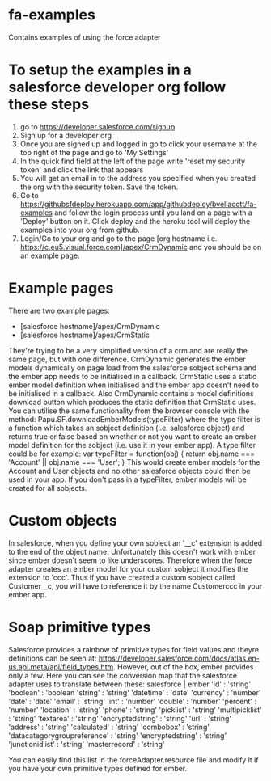 # fa-examples
Contains examples of using the force adapter

# To setup the examples in a salesforce developer org follow these steps

1. go to https://developer.salesforce.com/signup
2. Sign up for a developer org
3. Once you are signed up and logged in go to click your username at the top right of the page and go to 'My Settings'
4. In the quick find field at the left of the page write 'reset my security token' and click the link that appears
5. You will get an email in to the address you specified when you created the org with the security token. Save the token.
6. Go to https://githubsfdeploy.herokuapp.com/app/githubdeploy/bvellacott/fa-examples and follow the login process until you land on a page with a 'Deploy' button on it. Click deploy and the heroku tool will deploy the examples into your org from github.
7. Login/Go to your org and go to the page [org hostname i.e. https://c.eu5.visual.force.com]/apex/CrmDynamic and you should be on an example page.

# Example pages

There are two example pages:
 - [salesforce hostname]/apex/CrmDynamic
 - [salesforce hostname]/apex/CrmStatic

They're trying to be a very simplified version of a crm and are really the same page, but with one difference. CrmDynamic generates the ember models dynamically on page load from the salesforce sobject schema and the ember app needs to be initialised in a callback. CrmStatic uses a static ember model definition when initialised and the ember app doesn't need to be initialised in a callback. Also CrmDynamic contains a model definitions download button which produces the static definition that CrmStatic uses. You can utilise the same functionality from the browser console with the method: 
  Papu.SF.downloadEmberModels(typeFilter)
where the type filter is a function which takes an sobject definition (i.e. salesforce object) and returns true or false based on whether or not you want to create an ember model definition for the sobject (i.e. use it in your ember app).
A type filter could be for example:
  var typeFilter = function(obj) { return obj.name === 'Account' || obj.name === 'User'; }
This would create ember models for the Account and User objects and no other salesforce objects could then be used in your app. If you don't pass in a typeFilter, ember models will be created for all sobjects.

# Custom objects

In salesforce, when you define your own sobject an '__c' extension is added to the end of the object name. Unfortunately this doesn't work with ember since ember doesn't seem to like underscores. Therefore when the force adapter creates an ember model for your custom sobject it modifies the extension to 'ccc'. Thus if you have created a custom sobject called Customer__c, you will have to reference it by the name Customerccc in your ember app.

# Soap primitive types

Salesforce provides a rainbow of primitive types for field values and theyre definitions can be seen at:
https://developer.salesforce.com/docs/atlas.en-us.api.meta/api/field_types.htm. However, out of the box, ember provides only a few. Here you can see the conversion map that the salesforce adapter uses to translate between these:
                   salesforce | ember
		                     'id' : 'string'
		                'boolean' : 'boolean
		                 'string' : 'string'
		               'datetime' : 'date'
		               'currency' : 'number'
		                   'date' : 'date'
		                  'email' : 'string'
		                    'int' : 'number'
		                 'double' : 'number'
		                'percent' : 'number'
		               'location' : 'string'
		                  'phone' : 'string'
		               'picklist' : 'string'
		          'multipicklist' : 'string'
		               'textarea' : 'string'
		        'encryptedstring' : 'string'
		                    'url' : 'string'
		                'address' : 'string'
		             'calculated' : 'string'
		               'combobox' : 'string'
 'datacategorygroupreference' : 'string'
		        'encryptedstring' : 'string'
		         'junctionidlist' : 'string'
		           'masterrecord' : 'string'

You can easily find this list in the forceAdapter.resource file and modify it if you have your own primitive types defined for ember.
